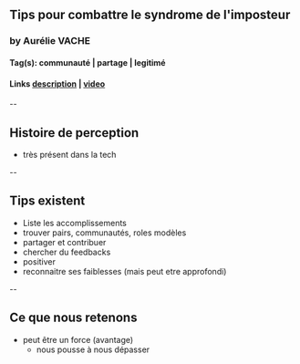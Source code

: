 ## Tips pour combattre le syndrome de l'imposteur

### by Aurélie VACHE

#### Tag(s): communauté | partage | legitimé

#### Links [description](https://cfp.devoxx.fr/2021/talk/RVC-7759/Tips_pour_combattre_le_syndrome_de_l'imposteur.html) | [video](https://youtu.be/MGt-DpYf30g)

--

## Histoire de perception

- très présent dans la tech

--

## Tips existent

- Liste les accomplissements
- trouver pairs, communautés, roles modèles
- partager et contribuer
- chercher du feedbacks
- positiver
- reconnaitre ses faiblesses (mais peut etre approfondi)

--

## Ce que nous retenons

- peut être un force (avantage)
  - nous pousse à nous dépasser

[talk-description]: https://cfp.devoxx.fr/2021/talk/RVC-7759/Tips_pour_combattre_le_syndrome_de_l'imposteur.html
[talk-video]: https://youtu.be/MGt-DpYf30g